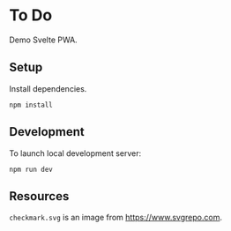 # To Do

Demo Svelte PWA.

## Setup

Install dependencies.
```
npm install
```

## Development

To launch local development server:
```
npm run dev
```

## Resources

`checkmark.svg` is an image from https://www.svgrepo.com.
